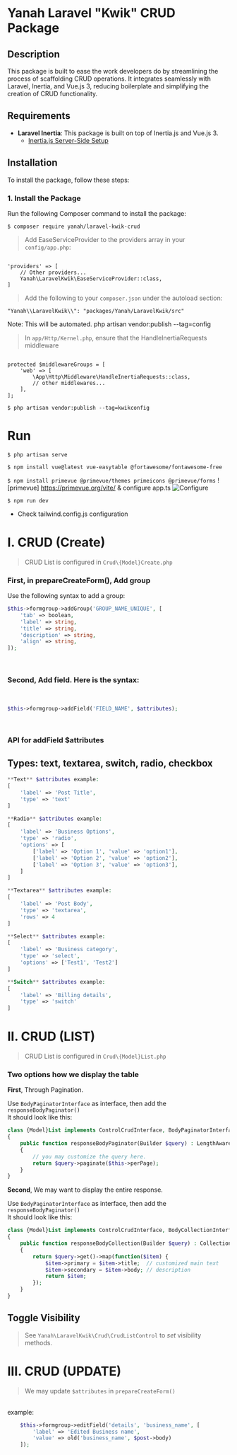 # Yanah Laravel "Kwik" CRUD Package

## Description

This package is built to ease the work developers do by streamlining the process of scaffolding CRUD operations. It integrates seamlessly with Laravel, Inertia, and Vue.js 3, reducing boilerplate and simplifying the creation of CRUD functionality.

## Requirements

- **Laravel Inertia**: This package is built on top of Inertia.js and Vue.js 3.
  - [Inertia.js Server-Side Setup](https://inertiajs.com/server-side-setup)

## Installation

To install the package, follow these steps:

### 1. Install the Package

Run the following Composer command to install the package:


`$ composer require yanah/laravel-kwik-crud`


> Add EaseServiceProvider to the providers array in your `config/app.php`:

<code>
'providers' => [
    // Other providers...
    Yanah\LaravelKwik\EaseServiceProvider::class,
]
</code>

> Add the following to your `composer.json` under the autoload section:

`"Yanah\\LaravelKwik\\": "packages/Yanah/LaravelKwik/src"`

Note: This will be automated. php artisan vendor:publish --tag=config

> In `app/Http/Kernel.php`, ensure that the HandleInertiaRequests middleware 

<code>
protected $middlewareGroups = [
    'web' => [
        \App\Http\Middleware\HandleInertiaRequests::class,
        // other middlewares...
    ],
];
</code>

`$ php artisan vendor:publish --tag=kwikconfig`

# Run

`$ php artisan serve`

`$ npm install vue@latest vue-easytable @fortawesome/fontawesome-free`

`$ npm install primevue @primevue/themes primeicons @primevue/forms` 
![primevue] https://primevue.org/vite/ & configure app.ts ![Configure](https://i.imgur.com/A5kDDjM.png)

`$ npm run dev`

- Check tailwind.config.js configuration

# I. CRUD (Create)

> CRUD List is configured in `Crud\{Model}Create.php`

### First, in prepareCreateForm(), Add group

Use the following syntax to add a group:

```php
$this->formgroup->addGroup('GROUP_NAME_UNIQUE', [
    'tab' => boolean,
    'label' => string,
    'title' => string,
    'description' => string,
    'align' => string,
]);
```

<br/>

### Second, Add field. Here is the syntax:
<br/>

```php
$this->formgroup->addField('FIELD_NAME', $attributes);
```

<br/>

### API for addField $attributes
 
<h2> Types: text, textarea, switch, radio, checkbox</h2>

```php
**Text** $attributes example:
[
    'label' => 'Post Title',
    'type' => 'text'
]

**Radio** $attributes example:
[
    'label' => 'Business Options',
    'type' => 'radio',
    'options' => [
        ['label' => 'Option 1', 'value' => 'option1'],
        ['label' => 'Option 2', 'value' => 'option2'],
        ['label' => 'Option 3', 'value' => 'option3'],
    ]
]

**Textarea** $attributes example:
[
    'label' => 'Post Body',
    'type' => 'textarea',
    'rows' => 4
]

**Select** $attributes example:
[
    'label' => 'Business category',
    'type' => 'select',
    'options' => ['Test1', 'Test2']
]

**Switch** $attributes example:
[
    'label' => 'Billing details',
    'type' => 'switch'
]
```

# II. CRUD (LIST)

> CRUD List is configured in `Crud\{Model}List.php`

### Two options how we display the table

**First**, Through Pagination.

Use `BodyPaginatorInterface` as interface, then add the `responseBodyPaginator()`
<br/>
It should look like this:

```php
class {Model}List implements ControlCrudInterface, BodyPaginatorInterface
{
    public function responseBodyPaginator(Builder $query) : LengthAwarePaginator
    {
        // you may customize the query here.
        return $query->paginate($this->perPage);
    }  
}
```

**Second**, We may want to display the entire response.

Use `BodyPaginatorInterface` as interface, then add the `responseBodyPaginator()`
<br/>
It should look like this:

```php
class {Model}List implements ControlCrudInterface, BodyCollectionInterface
{
    public function responseBodyCollection(Builder $query) : Collection
    {
        return $query->get()->map(function($item) {
            $item->primary = $item->title;  // customized main text
            $item->secondary = $item->body; // description
            return $item;
        });
    }   
}
```

## Toggle Visibility

> See `Yanah\LaravelKwik\Crud\CrudListControl` to *set* visibility methods.

# III. CRUD (UPDATE)

> We may update `$attributes` in `prepareCreateForm()`
<br/>
example:

```php
    $this->formgroup->editField('details', 'business_name', [
        'label' => 'Edited Business name',
        'value' => old('business_name', $post->body)
    ]);
```
